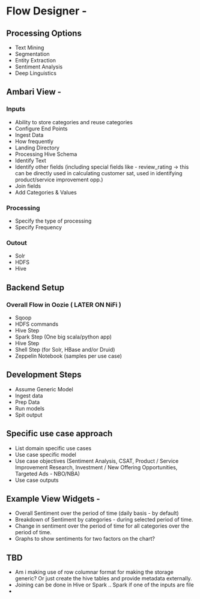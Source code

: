 # Flow Designer - 

## Processing Options
* Text Mining 
* Segmentation 
* Entity Extraction 
* Sentiment Analysis
* Deep Linguistics 

## Ambari View - 

### Inputs
  - Ability to store categories and reuse categories
  - Configure End Points
  - Ingest Data 
   - How frequently 
   - Landing Directory 
   - Processing Hive Schema 
  - Identify Text
  - Identify other fields (including special fields like - review_rating -> this can be directly used in calculating customer sat, used in identifying product/service improvement opp.) 
  - Join fields 
  - Add Categories & Values 

### Processing 
  - Specify the type of processing 
  - Specify Frequency 
  
### Outout 
  - Solr 
  - HDFS
  - Hive


## Backend Setup 

### Overall Flow in Oozie  ( LATER ON NiFi ) 
  * Sqoop
  * HDFS commands
  * Hive Step 
  * Spark Step (One big scala/python app) 
  * Hive Step 
  * Shell Step (for Solr, HBase and/or Druid)
  * Zeppelin Notebook (samples per use case) 

## Development Steps 
  * Assume Generic Model
  * Ingest data 
  * Prep Data 
  * Run models
  * Spit output 


## Specific use case approach 
  * List domain specific use cases
  * Use case specific model 
  * Use case objectives  (Sentiment Analysis, CSAT, Product / Service Improvement Research, Investment / New Offering Opportunities, Targeted Ads - NBO/NBA) 
  * Use case outputs 
  
## Example View Widgets - 
* Overall Sentiment over the period of time (daily basis - by default) 
* Breakdown of Sentiment by categories - during selected period of time. 
* Change in sentiment over the period of time for all categories over the period of time. 
* Graphs to show sentiments for two factors on the chart? 

## TBD 
* Am i making use of row columnar format for making the storage generic? Or just create the hive tables and provide metadata externally.
* Joining can be done in Hive or Spark .. Spark if one of the inputs are file 
* 

